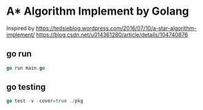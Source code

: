 # A* Algorithm Implement by Golang
Inspired by 
https://tedsieblog.wordpress.com/2016/07/10/a-star-algorithm-implement/
https://blog.csdn.net/u014361280/article/details/104740876 

## go run
```go
go run main.go
```

## go testing
```go
go test -v -cover=true ./pkg
```